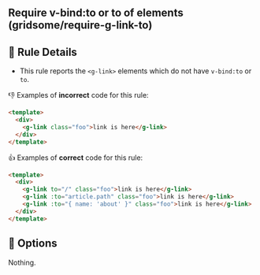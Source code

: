 ## Require v-bind:to or to of <g-link> elements (gridsome/require-g-link-to)

## :book: Rule Details

- This rule reports the `<g-link>` elements which do not have `v-bind:to` or `to`.

:-1: Examples of **incorrect** code for this rule:

```html
<template>
  <div>
    <g-link class="foo">link is here</g-link>
  </div>
</template>
```

:+1: Examples of **correct** code for this rule:

```html
<template>
  <div>
    <g-link to="/" class="foo">link is here</g-link>
    <g-link :to="article.path" class="foo">link is here</g-link>
    <g-link :to="{ name: 'about' }" class="foo">link is here</g-link>
  </div>
</template>
```

## :wrench: Options

Nothing.
